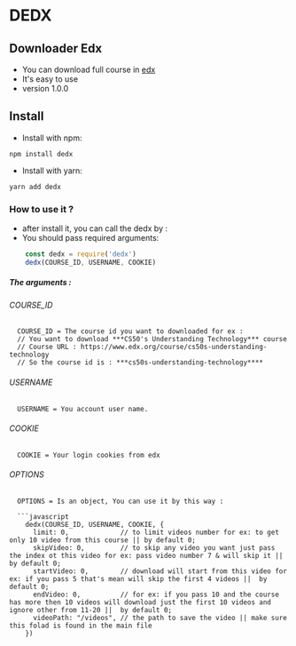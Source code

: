 # DEDX 

## Downloader Edx 

- You can download full course in [edx](https://edx.org)
- It's easy to use
- version 1.0.0


## Install

- Install with npm:
```
npm install dedx
```

- Install with yarn:
```
yarn add dedx
```

### How to use it ?

- after install it, you can call the dedx by : 
- You should pass required arguments:

```javascript
    const dedx = require('dedx')
    dedx(COURSE_ID, USERNAME, COOKIE)
```

##### The arguments :
###### COURSE_ID
```
  COURSE_ID = The course id you want to downloaded for ex : 
  // You want to download ***CS50's Understanding Technology*** course 
  // Course URL : https://www.edx.org/course/cs50s-understanding-technology
  // So the course id is : ***cs50s-understanding-technology****
```

###### USERNAME 
```  
  USERNAME = You account user name.
```

###### COOKIE 
```  
  COOKIE = Your login cookies from edx
```

###### OPTIONS
```
  OPTIONS = Is an object, You can use it by this way :
  
  ```javascript
    dedx(COURSE_ID, USERNAME, COOKIE, {
      limit: 0,             // to limit videos number for ex: to get only 10 video from this course || by default 0; 
      skipVideo: 0,         // to skip any video you want just pass the index ot this video for ex: pass video number 7 & will skip it ||  by default 0; 
      startVideo: 0,        // download will start from this video for ex: if you pass 5 that's mean will skip the first 4 videos ||  by default 0;
      endVideo: 0,          // for ex: if you pass 10 and the course has more then 10 videos will download just the first 10 videos and ignore other from 11-20 ||  by default 0;
      videoPath: "/videos", // the path to save the video || make sure this folad is found in the main file
    })
  ```
```


